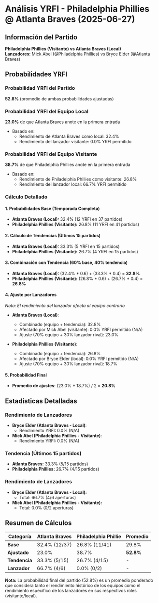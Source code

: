 # Análisis YRFI - Philadelphia Phillies @ Atlanta Braves (2025-06-27)

## Información del Partido
**Philadelphia Phillies (Visitante) vs Atlanta Braves (Local)**  
**Lanzadores:** Mick Abel (@Philadelphia Phillies) vs Bryce Elder (@Atlanta Braves)

## Probabilidades YRFI

### Probabilidad YRFI del Partido
**52.8%** (promedio de ambas probabilidades ajustadas)

### Probabilidad YRFI del Equipo Local
**23.0%** de que Atlanta Braves anote en la primera entrada
- Basado en:
  - Rendimiento de Atlanta Braves como local: 32.4%
  - Rendimiento del lanzador visitante: 0.0% YRFI permitido

### Probabilidad YRFI del Equipo Visitante
**38.7%** de que Philadelphia Phillies anote en la primera entrada
- Basado en:
  - Rendimiento de Philadelphia Phillies como visitante: 26.8%
  - Rendimiento del lanzador local: 66.7% YRFI permitido

### Cálculo Detallado

#### 1. Probabilidades Base (Temporada Completa)
- **Atlanta Braves (Local):** 32.4% (12 YRFI en 37 partidos)
- **Philadelphia Phillies (Visitante):** 26.8% (11 YRFI en 41 partidos)

#### 2. Cálculo de Tendencias (Últimos 15 partidos)
- **Atlanta Braves (Local):** 33.3% (5 YRFI en 15 partidos)
- **Philadelphia Phillies (Visitante):** 26.7% (4 YRFI en 15 partidos)

#### 3. Combinación con Tendencia (60% base, 40% tendencia)
- **Atlanta Braves (Local):** (32.4% * 0.6) + (33.3% * 0.4) = **32.8%**
- **Philadelphia Phillies (Visitante):** (26.8% * 0.6) + (26.7% * 0.4) = **26.8%**

#### 4. Ajuste por Lanzadores
*Nota: El rendimiento del lanzador afecta al equipo contrario*

- **Atlanta Braves (Local)**:
  - Combinado (equipo + tendencia): 32.8%
  - Afectado por Mick Abel (visitante): 0.0% YRFI permitido (N/A)
  - Ajuste (70% equipo + 30% lanzador rival): 23.0%

- **Philadelphia Phillies (Visitante)**:
  - Combinado (equipo + tendencia): 26.8%
  - Afectado por Bryce Elder (local): 0.0% YRFI permitido (N/A)
  - Ajuste (70% equipo + 30% lanzador rival): 18.7%

#### 5. Probabilidad Final
- **Promedio de ajustes:** (23.0% + 18.7%) / 2 = **20.8%**

## Estadísticas Detalladas


### Rendimiento de Lanzadores
- **Bryce Elder (Atlanta Braves - Local)**:
  - Rendimiento YRFI: 0.0% (N/A)
- **Mick Abel (Philadelphia Phillies - Visitante)**:
  - Rendimiento YRFI: 0.0% (N/A)
### Tendencia (Últimos 15 partidos)
- **Atlanta Braves:** 33.3% (5/15 partidos)
- **Philadelphia Phillies:** 26.7% (4/15 partidos)

### Rendimiento de Lanzadores
- **Bryce Elder (Atlanta Braves - Local):**
  - Total: 66.7% (4/6 aperturas)
- **Mick Abel (Philadelphia Phillies - Visitante):**
  - Total: 0.0% (0/2 aperturas)

## Resumen de Cálculos
| Categoría | Atlanta Braves       | Philadelphia Phillie | Promedio |
|-----------|----------------------|----------------------|----------|
| **Base** | 32.4% (12/37) | 26.8% (11/41) | 29.8% |
| **Ajustado** | 23.0% | 38.7% | **52.8%** |
| **Tendencia** | 33.3% (5/15) | 26.7% (4/15) | - |
| **Lanzador** | 66.7% (4/6) | 0.0% (0/2) | - |

**Nota:** La probabilidad final del partido (52.8%) es un promedio ponderado que considera tanto el rendimiento histórico de los equipos como el rendimiento específico de los lanzadores en sus respectivos roles (visitante/local).